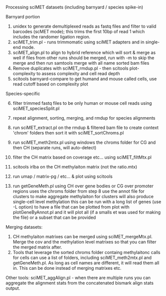 Processing sciMET datasets (including barnyard / species spike-in)

Barnyard portion
1) unidex to generate demultiplexed reads as fastq files and filter to valid barcodes (scMET mode); this trims the first 10bp of
     read 1 which includes the randomer ligation region.
3) sciMET_trim.pl - runs trimmomatic using sciMET adapters and in single-end mode.
4) sciMET_align.pl to align to hybrid reference which will sort & merge as well
     if files from other runs should be merged, run with -m to skip the merge and then run samtools merge with all name sorted bam files
5) Remove duplicates with sciMET_rmdup.pl - then scitools plot-complexity to assess complexity and cell read depth
6) scitools barnyard-compare to get humand and mouse called cells, use read cutoff based on complexity plot

Species-specific

6) filter trimmed fastq files to be only human or mouse cell reads using sciMET_speciesSplit.pl
7) repeat alignment, sorting, merging, and rmdup for species alignments
8) run sciMET_extract.pl on the rmdup & filtered bam file to create context 'chrom' folders then sort it with sciMET_sortChroms.pl
9) run sciMET_meth2mtx.pl using windows the chroms folder for CG and then CH (separate runs, will auto-detect)
10) filter the CH matrix based on coverage etc... using sciMET_filtMtx.pl
11) scitools irlba on the CH methylaiton matrix (not the ratio.mtx)
12) run umap / matrix-pg / etc... & plot using scitools

13) run getGeneMeth.pl using CH over gene bodies or CG over promoter regions uses the chroms folder from step 8 use the annot
    file for clusters to make aggregate methylaiton for clusters will also produce single-cell level methylation
    this can be run with a long list of genes (use -L option) to have a file that can be plotted from
	plot with plotGeneByAnnot.pl and it will plot all (if a smalls et was used for making the file) or a subset that can be provided

Merging datasets:
1) CH methylaiton matrixes can be merged using sciMET_mergeMtx.pl. Merge the cov and the methylation level matrixes so that
   you can filter the merged matrix after.
2) Tools that leverage the sorted chroms folder containg methylaitonc calls for cells can use a list of folders, including
   sciMET_meth2mtx.pl and getGeneMeth.pl. As long as cell names are different, it will read them all in. This can be done
   instead of merging matrixes etc.
   
Other tools:
sciMET_aggAlign.pl - when there are multiple runs you can aggregate the alignment stats from the concatenated bismark align stats output.